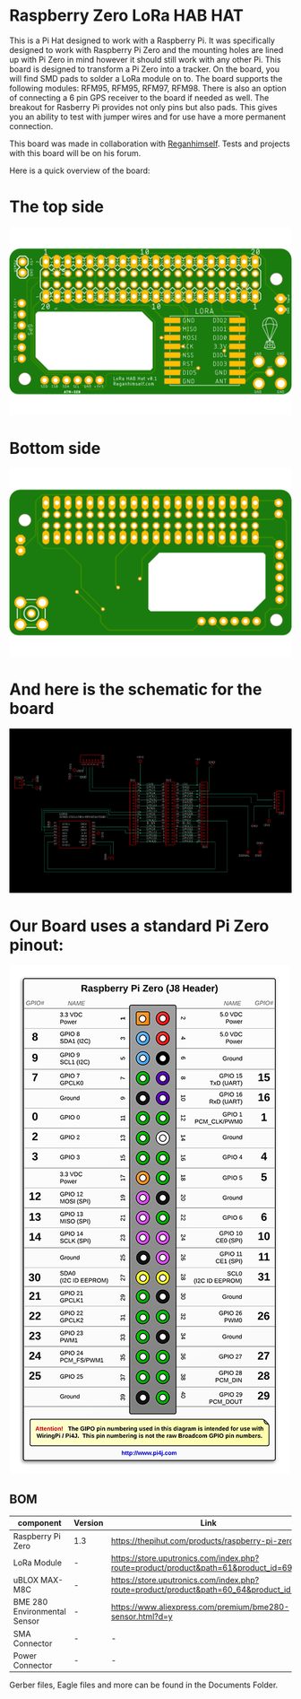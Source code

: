 # Raspberry Zero LoRa HAB HAT
This is a Pi Hat designed to work with a Raspberry Pi. It was specifically designed to work with Raspberry Pi Zero and the mounting holes are lined up with Pi Zero in mind however it should still work with any other Pi. This board is designed to transform a Pi Zero into a tracker. On the board, you will find SMD pads to solder a LoRa module on to. The board supports the following modules: RFM95, RFM95, RFM97, RFM98. There is also an option of connecting a 6 pin GPS receiver to the board if needed as well. The breakout for Rasberry Pi provides not only pins but also pads. This gives you an ability to test with jumper wires and for use have a more permanent connection.

This board was made in collaboration with [Reganhimself](http://reganhimself.com). Tests and projects with this board will be on his forum.  

Here is a quick overview of the board:

# The top side
![pic.png](Documents/HatTop.png)  

# Bottom side
![pic.png](Documents/HatBottom.png)  

# And here is the schematic for the board
![pic.png](Documents/Schematic.png)  

# Our Board uses a standard Pi Zero pinout:
![pic.png](Utill/Zero-Pinout.png)


## BOM

| component  | Version  | Link  | Notes |
|---|---|---|---|
| Raspberry Pi Zero  | 1.3  | https://thepihut.com/products/raspberry-pi-zero |   |
| LoRa Module  | -  | https://store.uputronics.com/index.php?route=product/product&path=61&product_id=69  | (434MHz)  |
| uBLOX MAX-M8C  | -  | https://store.uputronics.com/index.php?route=product/product&path=60_64&product_id=72  | Chip Antenna |
| BME 280 Environmental Sensor   | -  | https://www.aliexpress.com/premium/bme280-sensor.html?d=y | optional |
| SMA Connector | - | - | - |
| Power Connector | - | - | - |

Gerber files, Eagle files and more can be found in the Documents Folder. 

